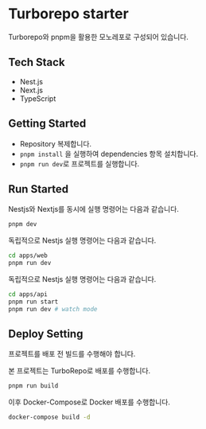 # Turborepo starter

Turborepo와 pnpm을 활용한 모노레포로 구성되어 있습니다.

## Tech Stack

- Nest.js
- Next.js
- TypeScript

## Getting Started

- Repository 복제합니다.
- `pnpm install` 을 실행하여 dependencies 항목 설치합니다.
- `pnpm run dev`로 프로젝트를 실행합니다.

## Run Started

Nestjs와 Nextjs를 동시에 실행 명령어는 다음과 같습니다.

```bash
pnpm dev
```

독립적으로 Nestjs 실행 명령어는 다음과 같습니다.

```bash
cd apps/web
pnpm run dev
```

독립적으로 Nestjs 실행 명령어는 다음과 같습니다.

```bash
cd apps/api
pnpm run start
pnpm run dev # watch mode
```

## Deploy Setting

프로젝트를 배포 전 빌드를 수행해야 합니다.

본 프로젝트는 TurboRepo로 배포를 수행합니다.

```bash
pnpm run build
```

이후 Docker-Compose로 Docker 배포를 수행합니다.

```bash
docker-compose build -d
```
